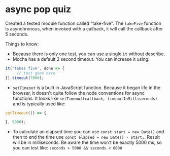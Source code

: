# async pop quiz

Created a tested module function called "take-five". The `takeFive` function is asynchronous, 
when invoked with a callback, it will call the callback after 5 seconds.

Things to know:
* Because there is only one test, you can use a single `it` without describe.
* Mocha has a default 2 second timeout. You can increase it using:

```js
it('takes five', done => {
     // test goes here
}).timeout(7000);
```

* `setTimeout` is a built in JavaScript function. 
Because it began life in the browser, it doesn't quite follow the node conventions for 
async functions. It looks like `setTimeout(callback, timeoutInMilliseconds)` and is 
typically used like:

```js
setTimeout(() => {

}, 5000);
```

* To calculate an elapsed time you can use `const start = new Date()` and then to end the time use
`const elapsed = new Date() - start;`. Result will be in milliseconds. Be aware the time won't be exactly 
5000 ms, so you can test like: `seconds > 5000 && seconds < 6000`
